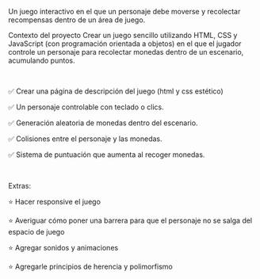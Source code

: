Un juego interactivo en el que un personaje debe moverse y recolectar recompensas dentro de un área de juego.

Contexto del proyecto
Crear un juego sencillo utilizando HTML, CSS y JavaScript (con programación orientada a objetos) en el que el jugador controle un personaje para recolectar monedas dentro de un escenario, acumulando puntos.

​

✅ Crear una página de descripción del juego (html y css estético)

✅ Un personaje controlable con teclado o clics.

✅ Generación aleatoria de monedas dentro del escenario.

✅ Colisiones entre el personaje y las monedas.

✅ Sistema de puntuación que aumenta al recoger monedas.

​

Extras:

⭐️ Hacer responsive el juego

⭐️ Averiguar cómo poner una barrera para que el personaje no se salga del espacio de juego

⭐️ Agregar sonidos y animaciones

⭐️ Agregarle principios de herencia y polimorfismo
